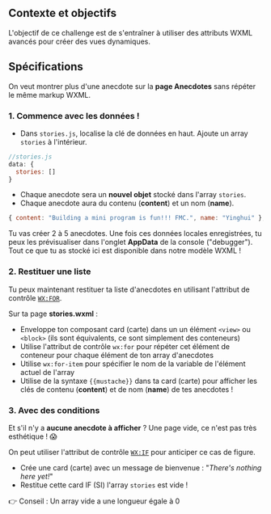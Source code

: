 ## Contexte et objectifs

L'objectif de ce challenge est de s'entraîner à utiliser des attributs WXML avancés pour créer des vues dynamiques.

## Spécifications

On veut montrer plus d'une anecdote sur la **page Anecdotes** sans répéter le même markup WXML.

### 1. Commence avec les données !

- Dans `stories.js`, localise la clé de données en haut. Ajoute un array `stories` à l'intérieur.

```js
//stories.js
data: {
  stories: []
}
```

- Chaque anecdote sera un **nouvel objet** stocké dans l'array `stories`.
- Chaque anecdote aura du contenu (**content**) et un nom (**name**).

```js
{ content: "Building a mini program is fun!!! FMC.", name: "Yinghui" },
```

Tu vas créer 2 à 5 anecdotes. Une fois ces données locales enregistrées, tu peux les prévisualiser dans l'onglet **AppData** de la console ("debugger"). Tout ce que tu as stocké ici est disponible dans notre modèle WXML !

### 2. Restituer une liste

Tu peux maintenant restituer ta liste d'anecdotes en utilisant l'attribut de contrôle [`WX:FOR`](https://developers.weixin.qq.com/miniprogram/en/dev/framework/view/wxml/list.html).

Sur ta page **stories.wxml** :

- Enveloppe ton composant card (carte) dans un un élément `<view>` ou `<block>` (ils sont équivalents, ce sont simplement des conteneurs)
- Utilise l'attribut de contrôle `wx:for` pour répéter cet élément de conteneur pour chaque élément de ton array d'anecdotes
- Utilise `wx:for-item` pour spécifier le nom de la variable de l'élément actuel de l'array
- Utilise de la syntaxe `{{mustache}}` dans ta card (carte) pour afficher les clés de contenu (**content**) et de nom (**name**) de tes anecdotes !

### 3. Avec des conditions

Et s'il n'y a **aucune anecdote à afficher** ? Une page vide, ce n'est pas très esthétique ! 😱

On peut utiliser l'attribut de contrôle [`WX:IF`](https://developers.weixin.qq.com/miniprogram/en/dev/framework/view/wxml/conditional.html) pour anticiper ce cas de figure.

- Crée une card (carte) avec un message de bienvenue : "*There's nothing here yet!*"
- Restitue cette card IF (SI) l'array ``stories`` est vide !

👉 Conseil : Un array vide a une longueur égale à 0

